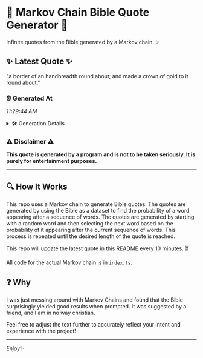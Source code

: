 # 📖 Markov Chain Bible Quote Generator 📖

Infinite quotes from the Bible generated by a Markov chain. ✨

## ✨ Latest Quote ✨
"a border of an handbreadth round about; and made a crown of gold to it round about."

### ⏰ Generated At
*11:29:44 AM*

<details>
    <summary>🛠️ Generation Details</summary>
    <p>
        <strong>🌱 Seed:</strong> a<br>
        <strong>🔄 Iterations:</strong> 16<br>
        <strong>📜 Context History:</strong><br>[ a ]: border<br>[ a, border ]: of<br>[ a, border, of ]: an<br>[ a, border, of, an ]: handbreadth<br>[ a, border, of, an, handbreadth ]: round<br>[ a, border, of, an, handbreadth, round ]: about;<br>[ border, of, an, handbreadth, round, about; ]: and<br>[ of, an, handbreadth, round, about;, and ]: made<br>[ an, handbreadth, round, about;, and, made ]: a<br>[ handbreadth, round, about;, and, made, a ]: crown<br>[ round, about;, and, made, a, crown ]: of<br>[ about;, and, made, a, crown, of ]: gold<br>[ and, made, a, crown, of, gold ]: to<br>[ made, a, crown, of, gold, to ]: it<br>[ a, crown, of, gold, to, it ]: round<br>[ crown, of, gold, to, it, round ]: about.<br>
    </p>
</details>

### ⚠️ Disclaimer ⚠️
**This quote is generated by a program and is not to be taken seriously. It is purely for entertainment purposes.**

---

## 🔍 How It Works

This repo uses a Markov chain to generate Bible quotes. The quotes are generated by using the Bible as a dataset to find the probability of a word appearing after a sequence of words. The quotes are generated by starting with a random word and then selecting the next word based on the probability of it appearing after the current sequence of words. This process is repeated until the desired length of the quote is reached.

This repo will update the latest quote in this README every 10 minutes. ⏳

All code for the actual Markov chain is in `index.ts`.

## ❓ Why

I was just messing around with Markov Chains and found that the Bible surprisingly yielded good results when prompted. 
It was suggested by a friend, and I am in no way christian.

Feel free to adjust the text further to accurately reflect your intent and experience with the project!

---

*Enjoy*✨
